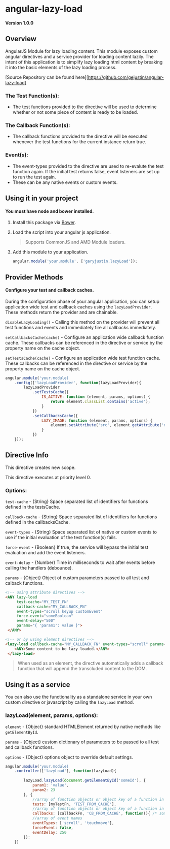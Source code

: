 # angular-lazy-load
**Version 1.0.0**

## Overview
AngularJS Module for lazy loading content. This module exposes custom angular directives and a service provider for loading content lazily.
The intent of this application is to simplify lazy loading html content by breaking it into the basic elements of the lazy loading process.

[Source Repository can be found here][https://github.com/gejustin/angular-lazy-load]

### The Test Function(s):
 - The test functions provided to the directive will be used to determine whether or not some piece of content is ready to be loaded.
 
### The Callback Function(s):
 - The callback functions provided to the directive will be executed whenever the test functions for the current instance return true.
 
### Event(s):
 - The event-types provided to the directive are used to re-evalute the test function again. If the initial test returns false, event listeners are set up to run the test again.
 - These can be any native events or custom events.

## Using it in your project

#### You must have node and bower installed.

1. Install this package via [Bower](http://bower.io/#install-bower).

2. Load the script into your angular js application.
 
    >Supports CommonJS and AMD Module loaders.
 
3. Add this module to your application.
    ```javascript
    angular.module('your.module', ['garyjustin.lazyLoad']);
    ```

## Provider Methods

#### Configure your test and callback caches.
During the configuration phase of your angular application, you can setup application wide test and callback caches using the
`lazyLoadProvider`. These methods return the provider and are chainable.

`disableLazyLoading()` - Calling this method on the provider will prevent all test functions and events and immediately fire all callbacks immediately.

`setCallbacksCache(cache)` - Configure an application wide callback function cache. These callbacks can be referenced in the directive or service by the property name on the cache object.

`setTestsCache(cache)` - Configure an application wide test function cache. These callbacks can be referenced in the directive or service by the property name on the cache object.

```JavaScript
angular.module('your.module)
    .config(['lazyLoadProvider', function(lazyLoadProvider){
        lazyLoadProvider
            .setTestsCache({
                IS_ACTIVE: function (element, params, options) {
                    return element.classList.contains('active');
                }
            })
            .setCallbacksCache({
                LAZY_IMAGE: function (element, params, options) {
                    element.setAttribute('src', element.getAttribute('data-src')); 
                }
            })
    }]);
```

## Directive Info
This directive creates new scope.

This directive executes at priority level 0.

### Options:

`test-cache` - {String} Space separated list of identifiers for functions defined in the testsCache.

`callback-cache` - {String} Space separated list of identifiers for functions defined in the callbacksCache.

`event-types` - {String} Space separated list of native or custom events to use if the initial evaluation of the test function(s) fails.

`force-event` - {Boolean} If true, the service will bypass the initial test evaluation and add the event listeners.

`event-delay` - {Number} Time in milliseconds to wait after events before calling the handlers (debounce).

`params` - {Object} Object of custom parameters passed to all test and calback functions.

```html
<!-- using attribute directives -->
<ANY lazy-load 
     test-cache="MY_TEST_FN" 
     callback-cache="MY_CALLBACK_FN"
     event-types="scroll keyup customEvent"
     force-event="someBoolean"
     event-delay="500"
     params="{ 'param1': value }">
 </ANY>

<!-- or by using element directives -->
<lazy-load callback-cache="MY_CALLBACK_FN" event-types="scroll" params="{ 'param1': value }">
    <ANY>Some content to be lazy loaded.</ANY>
 </lazy-load>
```

>When used as an element, the directive automatically adds a callback function that will append the transcluded content to the DOM.

## Using it as a service
You can also use the functionality as a standalone service in your own custom directive or javascript by calling the `lazyLoad` method.

### lazyLoad(element, params, options):
`element` - {Object} standard HTMLElement returned by native methods like `getElementById`.

`params` - {Object} custom dictionary of parameters to be passed to all test and callback functions.

`options` - {Object} options object to override default settings.

```JavaScript
angular.module('your.module)
    .controller(['lazyLoad'], function(lazyLoad){
        
        lazyLoad.lazyLoad(document.getElementById('someId'), {
            param1: 'value',
            param2: 23
        }, {
            //array of function objects or object key of a function in your testCache
            tests: [myTestFn, 'TEST_FROM_CACHE'],
            //array of function objects or object key of a function in your callbackCache
            callbacks: [callbackFn, 'CB_FROM_CACHE', function(){ /* some anonymous function */ }],
            //array of event names
            eventTypes: ['scroll', 'touchmove'],
            forceEvent: false,
            eventDelay: 250
        }):
    })
``` 